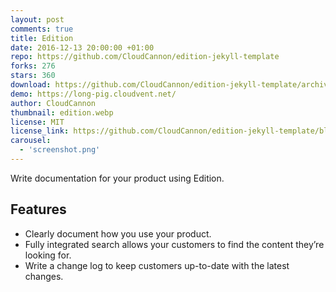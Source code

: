 ```yaml
---
layout: post
comments: true
title: Edition
date: 2016-12-13 20:00:00 +01:00
repo: https://github.com/CloudCannon/edition-jekyll-template
forks: 276
stars: 360
download: https://github.com/CloudCannon/edition-jekyll-template/archive/master.zip
demo: https://long-pig.cloudvent.net/
author: CloudCannon
thumbnail: edition.webp
license: MIT
license_link: https://github.com/CloudCannon/edition-jekyll-template/blob/master/LICENSE
carousel:
  - 'screenshot.png'
---
```


Write documentation for your product using Edition.

## Features

* Clearly document how you use your product.
* Fully integrated search allows your customers to find the content they’re looking for.
* Write a change log to keep customers up-to-date with the latest changes.

